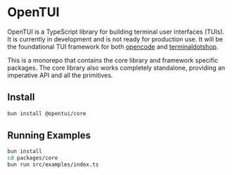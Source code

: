 # OpenTUI

OpenTUI is a TypeScript library for building terminal user interfaces (TUIs). It is currently in
development and is not ready for production use. It will be the foundational TUI framework for both
[opencode](https://opencode.ai) and [terminaldotshop](https://terminal.shop).

This is a monorepo that contains the core library and framework specific packages. 
The core library also works completely standalone, providing an imperative API and all the primitives.

## Install

```bash
bun install @opentui/core
```

## Running Examples

```bash
bun install
cd packages/core
bun run src/examples/index.ts
```
